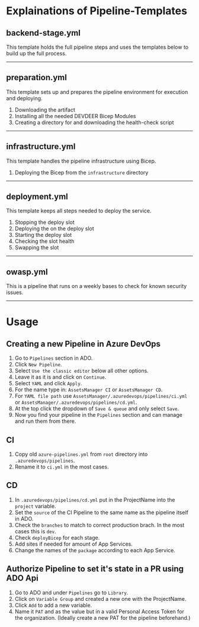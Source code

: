 # Explainations of Pipeline-Templates

## backend-stage.yml

This template holds the full pipeline steps and uses the templates below to build up the full process.

---
## preparation.yml

This template sets up and prepares the pipeline environment for execution and deploying.

1. Downloading the artifact
2. Installing all the needed DEVDEER Bicep Modules
3. Creating a directory for and downloading the health-check script

---
## infrastructure.yml

This template handles the pipeline infrastructure using Bicep.

1. Deploying the Bicep from the `infrastructure` directory

---
## deployment.yml

This template keeps all steps needed to deploy the service.

1. Stopping the deploy slot
2. Deploying the on the deploy slot
3. Starting the deploy slot
4. Checking the slot health
5. Swapping the slot

---
## owasp.yml

This is a pipeline that runs on a weekly bases to check for known security issues.

---
# Usage

## Creating a new Pipeline in Azure DevOps
1. Go to `Pipelines` section in ADO.
2. Click `New Pipeline`.
3. Select `Use the classic editor` below all other options.
4. Leave it as it is and click on `Continue`.
5. Select `YAML` and click `Apply`.
6. For the name type in: `AssetsManager CI` or `AssetsManager CD`.
7. For `YAML file path` use `AssetsManager/.azuredevops/pipelines/ci.yml` or `AssetsManager/.azuredevops/pipelines/cd.yml`.
8. At the top click the dropdown of `Save & queue` and only select `Save`.
9. Now you find your pipeline in the `Pipelines` section and can manage and run them from there.
## CI
1. Copy old `azure-pipelines.yml` from `root` directory into `.azuredevops/pipelines`.
2. Rename it to `ci.yml` in the most cases.

## CD
1. In `.azuredevops/pipelines/cd.yml` put in the ProjectName into the `project` variable.
2. Set the `source` of the CI Pipeline to the same name as the pipeline itself in ADO.
3. Check the `branches` to match to correct production brach. In the most cases this is `dev`.
4. Check `deployBicep` for each stage.
5. Add sites if needed for amount of App Services.
6. Change the names of the `package` according to each App Service.

## Authorize Pipeline to set it's state in a PR using ADO Api
1. Go to ADO and under `Pipelines` go to `Library`.
2. Click on `Variable Group` and created a new one with the ProjectName.
3. Click `Add` to add a new variable.
4. Name it `PAT` and as the value but in a valid Personal Access Token for the organization. (Ideally create a new PAT for the pipeline beforehand.)